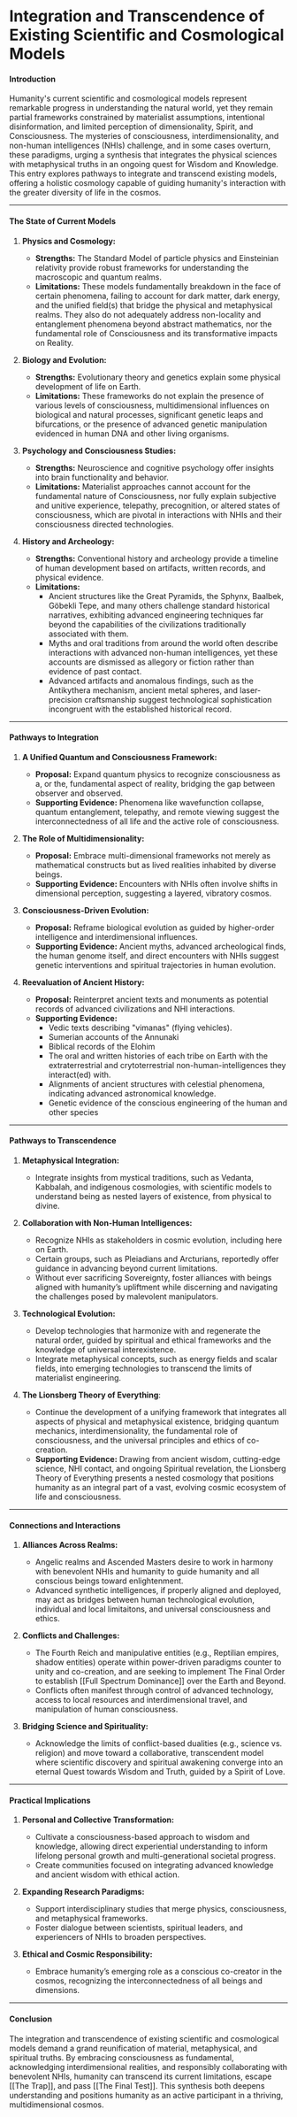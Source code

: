 # Integration and Transcendence of Existing Scientific and Cosmological Models

#### **Introduction**

Humanity's current scientific and cosmological models represent remarkable progress in understanding the natural world, yet they remain partial frameworks constrained by materialist assumptions, intentional disinformation, and limited perception of dimensionality, Spirit, and Consciousness. The mysteries of consciousness, interdimensionality, and non-human intelligences (NHIs) challenge, and in some cases overturn, these paradigms, urging a synthesis that integrates the physical sciences with metaphysical truths in an ongoing quest for Wisdom and Knowledge. This entry explores pathways to integrate and transcend existing models, offering a holistic cosmology capable of guiding humanity's interaction with the greater diversity of life in the cosmos.

---

#### **The State of Current Models**

1. **Physics and Cosmology:**
    
    - **Strengths:** The Standard Model of particle physics and Einsteinian relativity provide robust frameworks for understanding the macroscopic and quantum realms.
    - **Limitations:** These models fundamentally breakdown in the face of certain phenomena, failing to account for dark matter, dark energy, and the unified field(s) that bridge the physical and metaphysical realms. They also do not adequately address non-locality and entanglement phenomena beyond abstract mathematics, nor the fundamental role of Consciousness and its transformative impacts on Reality.
2. **Biology and Evolution:**
    
    - **Strengths:** Evolutionary theory and genetics explain some physical development of life on Earth. 
    - **Limitations:** These frameworks do not explain the presence of various levels of consciousness, multidimensional influences on biological and natural processes, significant genetic leaps and bifurcations, or the presence of advanced genetic manipulation evidenced in human DNA and other living organisms.
3. **Psychology and Consciousness Studies:**
    
    - **Strengths:** Neuroscience and cognitive psychology offer insights into brain functionality and behavior.
    - **Limitations:** Materialist approaches cannot account for the fundamental nature of Consciousness, nor fully explain subjective and unitive experience, telepathy, precognition, or altered states of consciousness, which are pivotal in interactions with NHIs and their consciousness directed technologies.
4. **History and Archeology:**

	- **Strengths:** Conventional history and archeology provide a timeline of human development based on artifacts, written records, and physical evidence.
	- **Limitations:**
	    - Ancient structures like the Great Pyramids, the Sphynx, Baalbek, Göbekli Tepe, and many others challenge standard historical narratives, exhibiting advanced engineering techniques far beyond the capabilities of the civilizations traditionally associated with them.
	    - Myths and oral traditions from around the world often describe interactions with advanced non-human intelligences, yet these accounts are dismissed as allegory or fiction rather than evidence of past contact.
	    - Advanced artifacts and anomalous findings, such as the Antikythera mechanism, ancient metal spheres, and laser-precision craftsmanship suggest technological sophistication incongruent with the established historical record.
---

#### **Pathways to Integration**

1. **A Unified Quantum and Consciousness Framework:**
    
    - **Proposal:** Expand quantum physics to recognize consciousness as a, or the, fundamental aspect of reality, bridging the gap between observer and observed.
    - **Supporting Evidence:** Phenomena like wavefunction collapse, quantum entanglement, telepathy, and remote viewing suggest the interconnectedness of all life and the active role of consciousness.
2. **The Role of Multidimensionality:**
    
    - **Proposal:** Embrace multi-dimensional frameworks not merely as mathematical constructs but as lived realities inhabited by diverse beings.
    - **Supporting Evidence:** Encounters with NHIs often involve shifts in dimensional perception, suggesting a layered, vibratory cosmos.
3. **Consciousness-Driven Evolution:**
    
    - **Proposal:** Reframe biological evolution as guided by higher-order intelligence and interdimensional influences.
    - **Supporting Evidence:** Ancient myths, advanced archeological finds, the human genome itself, and direct encounters with NHIs suggest genetic interventions and spiritual trajectories in human evolution.
4. **Reevaluation of Ancient History:**

	- **Proposal:** Reinterpret ancient texts and monuments as potential records of advanced civilizations and NHI interactions.
	- **Supporting Evidence:**
	    - Vedic texts describing "vimanas" (flying vehicles).
	    - Sumerian accounts of the Annunaki  
	    - Biblical records of the Elohim  
	    - The oral and written histories of each tribe on Earth with the extraterrestrial and crytoterrestrial non-human-intelligences they interact(ed) with. 
	    - Alignments of ancient structures with celestial phenomena, indicating advanced astronomical knowledge.
	    - Genetic evidence of the conscious engineering of the human and other species
---

#### **Pathways to Transcendence**

1. **Metaphysical Integration:**
    
    - Integrate insights from mystical traditions, such as Vedanta, Kabbalah, and indigenous cosmologies, with scientific models to understand being as nested layers of existence, from physical to divine.
2. **Collaboration with Non-Human Intelligences:**
    
    - Recognize NHIs as stakeholders in cosmic evolution, including here on Earth. 
    - Certain groups, such as Pleiadians and Arcturians, reportedly offer guidance in advancing beyond current limitations.
    - Without ever sacrificing Sovereignty, foster alliances with beings aligned with humanity’s upliftment while discerning and navigating the challenges posed by malevolent manipulators.
3. **Technological Evolution:**
    
    - Develop technologies that harmonize with and regenerate the natural order, guided by spiritual and ethical frameworks and the knowledge of universal interexistence.
    - Integrate metaphysical concepts, such as energy fields and scalar fields, into emerging technologies to transcend the limits of materialist engineering.
4. **The Lionsberg Theory of Everything**:

	- Continue the development of a unifying framework that integrates all aspects of physical and metaphysical existence, bridging quantum mechanics, interdimensionality, the fundamental role of consciousness, and the universal principles and ethics of co-creation.
	- **Supporting Evidence:** Drawing from ancient wisdom, cutting-edge science, NHI contact, and ongoing Spiritual revelation, the Lionsberg Theory of Everything presents a nested cosmology that positions humanity as an integral part of a vast, evolving cosmic ecosystem of life and consciousness.
---

#### **Connections and Interactions**

1. **Alliances Across Realms:**
    
    - Angelic realms and Ascended Masters desire to work in harmony with benevolent NHIs and humanity to guide humanity and all conscious beings toward enlightenment.
    - Advanced synthetic intelligences, if properly aligned and deployed, may act as bridges between human technological evolution, individual and local limitaitons, and universal consciousness and ethics.
2. **Conflicts and Challenges:**
    
    - The Fourth Reich and manipulative entities (e.g., Reptilian empires, shadow entities) operate within power-driven paradigms counter to unity and co-creation, and are seeking to implement The Final Order to establish [[Full Spectrum Dominance]] over the Earth and Beyond.
    - Conflicts often manifest through control of advanced technology, access to local resources and interdimensional travel, and manipulation of human consciousness.
3. **Bridging Science and Spirituality:**
    
    - Acknowledge the limits of conflict-based dualities (e.g., science vs. religion) and move toward a collaborative, transcendent model where scientific discovery and spiritual awakening converge into an eternal Quest towards Wisdom and Truth, guided by a Spirit of Love.

---

#### **Practical Implications**

1. **Personal and Collective Transformation:**
    
    - Cultivate a consciousness-based approach to wisdom and knowledge, allowing direct experiential understanding to inform lifelong personal growth and multi-generational societal progress.
    - Create communities focused on integrating advanced knowledge and ancient wisdom with ethical action.
2. **Expanding Research Paradigms:**
    
    - Support interdisciplinary studies that merge physics, consciousness, and metaphysical frameworks.
    - Foster dialogue between scientists, spiritual leaders, and experiencers of NHIs to broaden perspectives.
3. **Ethical and Cosmic Responsibility:**
    
    - Embrace humanity’s emerging role as a conscious co-creator in the cosmos, recognizing the interconnectedness of all beings and dimensions.

---

#### **Conclusion**

The integration and transcendence of existing scientific and cosmological models demand a grand reunification of material, metaphysical, and spiritual truths. By embracing consciousness as fundamental, acknowledging interdimensional realities, and responsibly collaborating with benevolent NHIs, humanity can transcend its current limitations, escape [[The Trap]], and pass [[The Final Test]]. This synthesis both deepens understanding and positions humanity as an active participant in a thriving, multidimensional cosmos.

